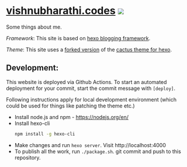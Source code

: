 # [vishnubharathi.codes](https://vishnubharathi.codes) ![](https://github.com/scriptnull/vishnubharathi.codes/workflows/Deploy%20Site/badge.svg)

Some things about me.

_Framework_: This site is based on [hexo blogging framework](https://hexo.io/).

_Theme_: This site uses a [forked version](https://github.com/scriptnull/hexo-theme-cactus) of the [cactus theme for hexo](https://github.com/probberechts/hexo-theme-cactus).

## Development:

This website is deployed via Github Actions. To start an automated deployment for your commit, start the commit message with `[deploy]`.

Following instructions apply for local development environment (which could be used for things like patching the theme etc.)

- Install node.js and npm - https://nodejs.org/en/
- Install hexo-cli
    ```bash
    npm install -g hexo-cli
    ```
- Make changes and run `hexo server`. Visit http://localhost:4000
- To publish all the work, run `./package.sh`. git commit and push to this repository.
